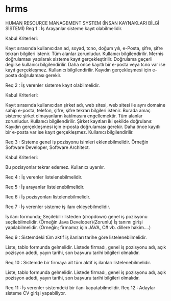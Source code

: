 # hrms

HUMAN RESOURCE MANAGEMENT SYSTEM (İNSAN KAYNAKLARI BİLGİ SİSTEMİ)
Req 1 : İş Arayanlar sisteme kayıt olabilmelidir.

Kabul Kriterleri:

Kayıt sırasında kullanıcıdan ad, soyad, tcno, doğum yılı, e-Posta, şifre, şifre tekrarı bilgileri istenir. Tüm alanlar zorunludur. Kullanıcı bilgilendirilir. Mernis doğrulaması yapılarak sisteme kayıt gerçekleştirilir. Doğrulama geçerli değilse kullanıcı bilgilendirilir. Daha önce kayıtlı bir e-posta veya tcno var ise kayıt gerçekleşmez. Kullanıcı bilgilendirilir. Kayıdın gerçekleşmesi için e-posta doğrulaması gerekir.

Req 2 : İş verenler sisteme kayıt olabilmelidir.

Kabul Kriterleri:

Kayıt sırasında kullanıcıdan şirket adı, web sitesi, web sitesi ile aynı domaine sahip e-posta, telefon, şifre, şifre tekrarı bilgileri istenir. Burada amaç sisteme şirket olmayanların katılmasını engellemektir. Tüm alanlar zorunludur. Kullanıcı bilgilendirilir. Şirket kayıtları iki şekilde doğrulanır. Kayıdın gerçekleşmesi için e-posta doğrulaması gerekir.
Daha önce kayıtlı bir e-posta var ise kayıt gerçekleşmez. Kullanıcı bilgilendirilir.

Req 3 : Sisteme genel iş pozisyonu isimleri eklenebilmelidir. Örneğin Software Developer, Software Architect.

Kabul Kriterleri:

Bu pozisyonlar tekrar edemez. Kullanıcı uyarılır.

Req 4 : İş verenler listelenebilmelidir.

Req 5 : İş arayanlar listelenebilmelidir.

Req 6 : İş pozisyonları listelenebilmelidir.

Req 7 : İş verenler sisteme iş ilanı ekleyebilmelidir.

İş ilanı formunda; Seçilebilir listeden (dropdown) genel iş pozisyonu seçilebilmelidir. (Örneğin Java Developer)(Zorunlu) İş tanımı girişi yapılabilmelidir. (Örneğin; firmamız için JAVA, C# vb. dillere hakim....)

Req 9 : Sistemdeki tüm aktif iş ilanları tarihe göre listelenebilmelidir.

Liste, tablo formunda gelmelidir. Listede firmadı, genel iş pozisyonu adı, açık pozisyon adedi, yayın tarihi, son başvuru tarihi bilgileri olmalıdır.

Req 10 : Sistemde bir firmaya ait tüm aktif iş ilanları listelenebilmelidir.

Liste, tablo formunda gelmelidir. Listede firmadı, genel iş pozisyonu adı, açık pozisyon adedi, yayın tarihi, son başvuru tarihi bilgileri olmalıdır.

Req 11 : İş verenler sistemdeki bir ilanı kapatabilmelidir.
Req 12 : Adaylar sisteme CV girişi yapabiliyor.
